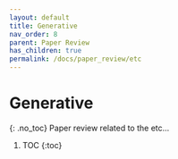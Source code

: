 ```yaml
---
layout: default
title: Generative
nav_order: 8
parent: Paper Review
has_children: true
permalink: /docs/paper_review/etc
---
```


# Generative
{: .no_toc}
Paper review related to the etc...

1. TOC
{:toc}
